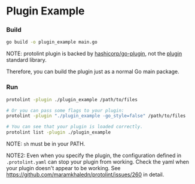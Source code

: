 # Plugin Example

### Build

```bash
go build -o plugin_example main.go
```

NOTE: protolint plugin is backed by [hashicorp/go-plugin](https://github.com/hashicorp/go-plugin), not the [plugin](https://golang.org/pkg/plugin/) standard library.

Therefore, you can build the plugin just as a normal Go main package.

### Run

```bash
protolint -plugin ./plugin_example /path/to/files

# Or you can pass some flags to your plugin:
protolint -plugin "./plugin_example -go_style=false" /path/to/files

# You can see that your plugin is loaded correctly.
protolint list -plugin ./plugin_example
```

NOTE: `sh` must be in your PATH.

NOTE2: Even when you specify the plugin, the configuration defined in `.protolint.yaml` can stop your plugin from working. Check the yaml when your plugin doesn't appear to be working. See https://github.com/maramkhaledn/protolint/issues/260 in detail.
